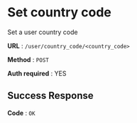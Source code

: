 # Set country code

Set a user country code

**URL** : `/user/country_code/<country_code>`

**Method** : `POST`

**Auth required** : YES

## Success Response

**Code** : `OK`
